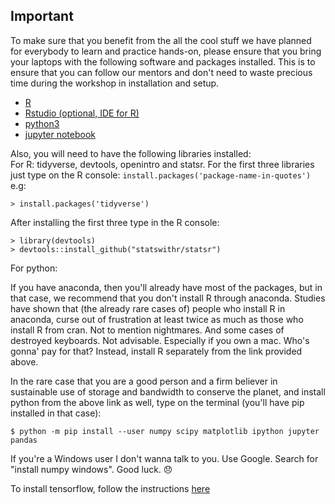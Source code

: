 ## Important

To make sure that you benefit from the all the cool stuff we have planned for everybody to learn and practice hands-on, please ensure that you bring your laptops with the following software and packages installed. This is to ensure that you can follow our mentors and don't need to waste precious time during the workshop in installation and setup.

- [R](https://cloud.r-project.org/)
- [Rstudio (optional, IDE for R)](https://www.rstudio.com/products/rstudio/download/)
- [python3](https://www.python.org/downloads/)
- [jupyter notebook](http://jupyter.org/)  

Also, you will need to have the following libraries installed:  
For R: tidyverse, devtools, openintro and statsr. For the first three libraries just type on the R console: `install.packages('package-name-in-quotes')`
e.g:  

```
> install.packages('tidyverse')
```

After installing the first three type in the R console: 

```
> library(devtools)
> devtools::install_github("statswithr/statsr")
```

For python: 

If you have anaconda, then you'll already have most of the packages, but in that case, we recommend that you don't install R through anaconda. Studies have shown that (the already rare cases of) people who install R in anaconda, curse out of frustration at least twice as much as those who install R from cran. Not to mention nightmares. And some cases of destroyed keyboards. Not advisable. Especially if you own a mac. Who's gonna' pay for that? Instead, install R separately from the link provided above. 

In the rare case that you are a good person and a firm believer in sustainable use of storage and bandwidth to conserve the planet, and install python from the above link as well, type on the terminal (you'll have pip installed in that case):  

```
$ python -m pip install --user numpy scipy matplotlib ipython jupyter pandas
```

If you're a Windows user I don't wanna talk to you. Use Google. Search for "install numpy windows". Good luck. :disappointed: 

To install tensorflow, follow the instructions [here](https://www.tensorflow.org/install/)




